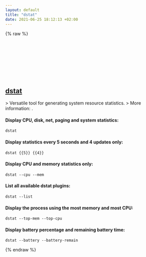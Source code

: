 ```yaml
---
layout: default
title: "dstat"
date: 2021-06-25 18:12:13 +02:00
---
```

{% raw %}
<h2 id="dstat">
  <a href="/en/linux/dstat.html">dstat</a> <a href="#dstat"><svg class="icon">
    <use href="/assets/images/unicode_sprite.svg#link" />
  </svg></a>
</h2>
> Versatile tool for generating system resource statistics.
> More information: <http://dag.wieers.com/home-made/dstat>.

#### Display CPU, disk, net, paging and system statistics:
```shell
dstat
```
#### Display statistics every 5 seconds and 4 updates only:
```shell
dstat {{5}} {{4}}
```
#### Display CPU and memory statistics only:
```shell
dstat --cpu --mem
```
#### List all available dstat plugins:
```shell
dstat --list
```
#### Display the process using the most memory and most CPU:
```shell
dstat --top-mem --top-cpu
```
#### Display battery percentage and remaining battery time:
```shell
dstat --battery --battery-remain
```
{% endraw %}